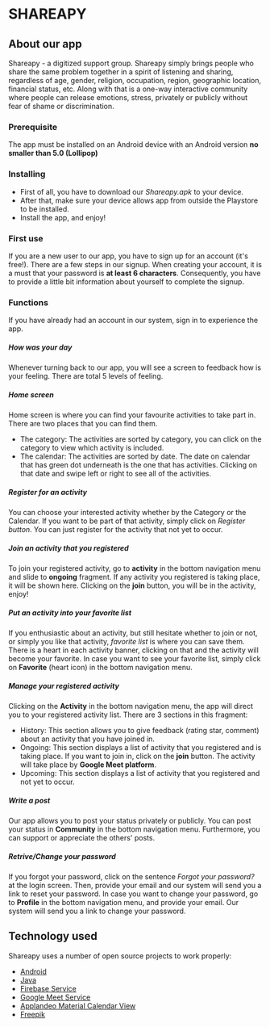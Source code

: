 # SHAREAPY

## About our app
Shareapy - a digitized support group. Shareapy simply brings people who share the same problem together in a spirit of listening and sharing, regardless of age, gender, religion, occupation, region, geographic location, financial status, etc. Along with that is a one-way interactive community where people can release emotions, stress, privately or publicly without fear of shame or discrimination.
### Prerequisite
The app must be installed on an Android device with an Android version **no smaller than 5.0 (Lollipop)**

### Installing
* First of all, you have to download our *Shareapy.apk* to your device.
* After that, make sure your device allows app from outside the Playstore to be installed.
* Install the app, and enjoy!

### First use
If you are a new user to our app, you have to sign up for an account (it's free!). There are a few steps in our signup. When creating your account, it is a must that your password is **at least 6 characters**. Consequently, you have to provide a little bit information about yourself to complete the signup.

### Functions
If you have already had an account in our system, sign in to experience the app.
##### How was your day
Whenever turning back to our app, you will see a screen to feedback how is your feeling. There are total 5 levels of feeling.
##### Home screen
Home screen is where you can find your favourite activities to take part in. There are two places that you can find them.
* The category: The activities are sorted by category, you can click on the category to view which activity is included.
* The calendar: The activities are sorted by date. The date on calendar that has green dot underneath is the one that has activities. Clicking on that date and swipe left or right to see all of the activities.
##### Register for an activity
You can choose your interested activity whether by the Category or the Calendar. If you want to be part of that activity, simply click on *Register button*. You can just register for the activity that not yet to occur.
##### Join an activity that you registered
To join your registered activity, go to **activity** in the bottom navigation menu and slide to **ongoing** fragment. If any activity you registered is taking place, it will be shown here.
Clicking on the **join** button, you will be in the activity, enjoy!
##### Put an activity into your favorite list
If you enthusiastic about an activity, but still hesitate whether to join or not, or simply you like that activity, *favorite list* is where you can save them.
There is a heart in each activity banner, clicking on that and the activity will become your favorite.
In case you want to see your favorite list, simply click on **Favorite** (heart icon) in the bottom navigation menu.
##### Manage your registered activity
Clicking on the **Activity** in the bottom navigation menu, the app will direct you to your registered activity list. There are 3 sections in this fragment:
* History: This section allows you to give feedback (rating star, comment) about an activity that you have joined in.
* Ongoing: This section displays a list of activity that you registered and is taking place. If you want to join in, click on the **join** button. The activity will take place by **Google Meet platform**.
* Upcoming: This section displays a list of activity that you registered and not yet to occur.
##### Write a post
Our app allows you to post your status privately or publicly. You can post your status in **Community** in the bottom navigation menu.
Furthermore, you can support or appreciate the others' posts.
##### Retrive/Change your password
If you forgot your password, click on the sentence *Forgot your password?* at the login screen. Then, provide your email and our system will send you a link to reset your password.
In case you want to change your password, go to **Profile** in the bottom navigation menu, and provide your email. Our system will send you a link to change your password.
## Technology used

Shareapy uses a number of open source projects to work properly:

* [Android](https://www.android.com/)
* [Java](https://www.java.com/en/download/)
* [Firebase Service](https://firebase.google.com/)
* [Google Meet Service](https://meet.google.com/)
* [Applandeo Material Calendar View](https://github.com/Applandeo/Material-Calendar-View)
* [Freepik](https://www.freepik.com/) 
